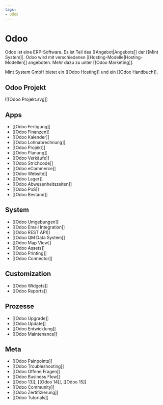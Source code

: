 ```yaml
---
tags:
- Odoo
---
```


# Odoo
Odoo ist eine ERP-Software. Es ist Teil des [[Angebot|Angebots]] der [[Mint System]]. Odoo wird mit verschiedenen [[Hosting-Modelle|Hosting-Modellen]] angeboten. Mehr dazu zu unter [[Odoo Marketing]].

Mint System GmbH bietet ein [[Odoo Hosting]] und ein [[Odoo Handbuch]].

## Odoo Projekt

![[Odoo Projekt.svg]]

## Apps

* [[Odoo Fertigung]]
* [[Odoo Finanzen]]
* [[Odoo Kalender]]
* [[Odoo Lohnabrechnung]]
* [[Odoo Projekt]]
* [[Odoo Planung]]
* [[Odoo Verkäufe]]
* [[Odoo Strichcode]]
* [[Odoo eCommerce]]
* [[Odoo Website]]
* [[Odoo Lager]]
* [[Odoo Abwesenheitszeiten]]
* [[Odoo PoS]]
* [[Odoo Bestand]]

## System

* [[Odoo Umgebungen]]
* [[Odoo Email Integration]]
* [[Odoo REST API]]
* [[Odoo QM Data System]]
* [[Odoo Map View]]
* [[Odoo Assets]]
* [[Odoo Printing]]
* [[Odoo Connector]]

## Customization

* [[Odoo Widgets]]
* [[Odoo Reports]]

## Prozesse

* [[Odoo Upgrade]]
* [[Odoo Update]]
* [[Odoo Entwicklung]]
* [[Odoo Maintenance]]

## Meta

* [[Odoo Painpoints]]
* [[Odoo Troubleshooting]]
* [[Odoo Offene Fragen]]
* [[Odoo Business Flow]]
* [[Odoo 13]], [[Odoo 14]], [[Odoo 15]]
* [[Odoo Community]]
* [[Odoo Zertifizierung]]
* [[Odoo Tutorials]]
